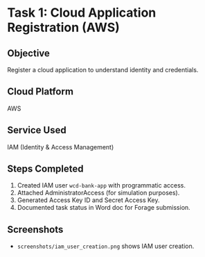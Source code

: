# Task 1: Cloud Application Registration (AWS)

## Objective
Register a cloud application to understand identity and credentials.

## Cloud Platform
AWS

## Service Used
IAM (Identity & Access Management)

## Steps Completed
1. Created IAM user `wcd-bank-app` with programmatic access.
2. Attached AdministratorAccess (for simulation purposes).
3. Generated Access Key ID and Secret Access Key.
4. Documented task status in Word doc for Forage submission.

## Screenshots
- `screenshots/iam_user_creation.png` shows IAM user creation.
